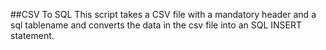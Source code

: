 
##CSV To SQL
This script takes a CSV file with a mandatory header and a sql tablename and converts the data in the csv file into
an SQL INSERT statement.
